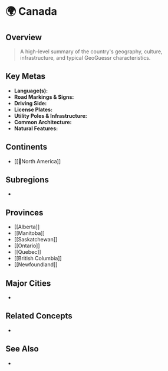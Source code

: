 # 🌍 Canada

## Overview
> A high-level summary of the country's geography, culture, infrastructure, and typical GeoGuessr characteristics.

## Key Metas

- **Language(s):**  
- **Road Markings & Signs:**  
- **Driving Side:**  
- **License Plates:**  
- **Utility Poles & Infrastructure:**  
- **Common Architecture:**  
- **Natural Features:**  

## Continents
- [[📌North America]]

## Subregions
- 

## Provinces
- [[Alberta]]
- [[Manitoba]]
- [[Saskatchewan]]
- [[Ontario]]
- [[Quebec]]
- [[British Columbia]]
- [[Newfoundland]]
## Major Cities
- 

## Related Concepts
- 

## See Also
- 
